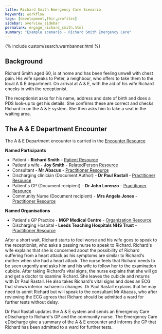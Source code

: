 ```yaml
---
title: Richard Smith Emergency Care Scenario
keywords: workflow
tags: [development,fhir,profiles]
sidebar: overview_sidebar
permalink: engage_richard_smith.html
summary: "Example scenario - Richard Smith Emergency Care"
---
```


{% include custom/search.warnbanner.html %}

## Background ##

Richard Smith aged 60, is at home and has been feeling unwell with chest pain. His wife speaks to Peter, a neighbour, who offers to take them to the local A & E department. On arrival at A & E, with the aid of his wife Richard checks in with the receptionist. 

The receptionist asks for his name, address and date of birth and does a PDS look-up to get his details. She confirms these are correct and checks Richard in on the A & E system. She then asks him to take a seat in the waiting area.

## The A & E Department Encounter ##

The A & E Department encounter is carried in the [Encounter Resource](https://fhir.nhs.uk/STU3/StructureDefinition/CareConnect-ITK-Encounter-1)

**Named Participants**

- Patient - **Richard Smith** - [Patient Resource](https://fhir.hl7.org.uk/STU3/StructureDefinition/CareConnect-Patient-1)
- Patient's wife - **Joy Smith** - [RelatedPerson Resource](https://fhir.nhs.uk/STU3/StructureDefinition/ITK-RelatedPerson-1)
- Consultant - **Mr Abacus** - [Practitioner Resource](https://fhir.hl7.org.uk/STU3/StructureDefinition/CareConnect-Practitioner-1)
- Discharging clinician (Document Author) - **Dr Paul Rastall** - [Practitioner Resource](https://fhir.hl7.org.uk/STU3/StructureDefinition/CareConnect-Practitioner-1)
- Patient's GP (Document recipient) - **Dr John Lorenzo** - [Practitioner Resource](https://fhir.hl7.org.uk/STU3/StructureDefinition/CareConnect-Practitioner-1)
- Community Nurse (Document recipient) - **Mrs Angela Jones** - [Practitioner Resource](https://fhir.hl7.org.uk/STU3/StructureDefinition/CareConnect-Practitioner-1)

**Named Organisations**

- Patient's GP Practice - **MGP Medical Centre** - [Organization Resource](https://fhir.hl7.org.uk/STU3/StructureDefinition/CareConnect-Organization-1)
- Discharging Hospital - **Leeds Teaching Hospitals NHS Trust** - [Practitioner Resource](https://fhir.hl7.org.uk/STU3/StructureDefinition/CareConnect-Practitioner-1)


After a short wait, Richard starts to feel worse and his wife goes to speak to the receptionist, who asks a passing nurse to speak to Richard. Richard's wife explains that she is concerned about the possibility of Richard suffering from a heart attack,as his symptoms are similar to Richard's mother when she had a heart attack. The nurse feels that Richard needs to be seen urgently and asks him and his wife to follow her to the examination cubicle. After taking Richard's vital signs, the nurse explains that she will go and get a doctor to examine Richard. She leaves the cubicle and returns with Dr Paul Rastall. He also takes Richard's vital signs and does an ECG that shows inferior ischaemic changes. Dr Paul Rastall explains that he may need to admit Richard but will speak to the consultant Mr Abacas, who after reviewing the ECG agrees that Richard should be admitted a ward for further tests without delay. 

Dr Paul Rastall updates the A & E system and sends an Emergency Care eDischarge to Richard's GP and the community nurse. The Emergency Care eDischarge give a summary of the A & E encounter and informs the GP that Richard has been admitted to a ward for further tests.    

<script src="https://gist.github.com/IOPS-DEV/1a532eb43b226dcd6ce26a6b698019f4.js"></script>